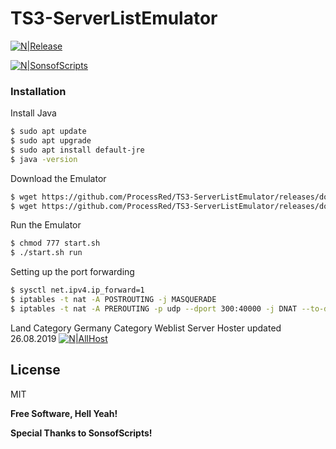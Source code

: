 # TS3-ServerListEmulator

[![N|Release](https://i.imgur.com/tUd0vOp.png)](https://district24.xyz)

[![N|SonsofScripts](https://img.shields.io/github/v/release/ProcessRed/TS3-ServerListEmulator)](https://github.com/ProcessRed/TS3-ServerListEmulator/releases/tag/1.0)

### Installation

Install Java

```sh
$ sudo apt update
$ sudo apt upgrade
$ sudo apt install default-jre
$ java -version
```

Download the Emulator

```sh
$ wget https://github.com/ProcessRed/TS3-ServerListEmulator/releases/download/1.0/start.sh
$ wget https://github.com/ProcessRed/TS3-ServerListEmulator/releases/download/1.0/Weblistemulator.jar
```

Run the Emulator

```sh
$ chmod 777 start.sh
$ ./start.sh run
```

Setting up the port forwarding

```sh
$ sysctl net.ipv4.ip_forward=1
$ iptables -t nat -A POSTROUTING -j MASQUERADE
$ iptables -t nat -A PREROUTING -p udp --dport 300:40000 -j DNAT --to-destination AdresseDesteamspeakservers:9987
```
Land Category Germany Category Weblist Server Hoster updated 26.08.2019
[![N|AllHost](https://serverdiscounter.com/-content/uploads/2017/08/logo_1_1-1.png)](https://serverdiscounter.com/)


License
----

MIT


**Free Software, Hell Yeah!**

**Special Thanks to SonsofScripts!**
